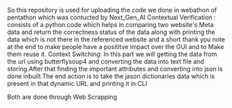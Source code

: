 So this repository is used for uploading the code we done in webathon of pentathon which was contucted by Next_Gen_AI
Contextual Verification :
      consists of a python code which helps in comparing two website's Meta data and return the correctness status of the data along with printing the data which is not there in the referenced website and a short thank
      you note at the end to make people have a posititve impact over the GUI and to Make them reuse it.
Context Switching:
      In this part we will getting the data from the url using butterflysoup4 and converting the data into text file and storing.After that finding the important attributes and converting into json is done inbuilt.The end 
      action is to take the jason dictionaries data which is present in that dynamic URL and printing it in CLI
      
Both are done through Web Scrapping

